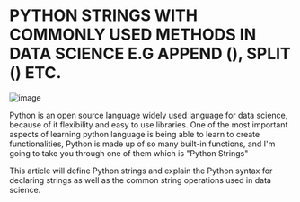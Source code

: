 # PYTHON STRINGS WITH COMMONLY USED METHODS IN DATA SCIENCE E.G APPEND (), SPLIT () ETC.
![image](https://user-images.githubusercontent.com/97627175/188681565-899b6ad9-0516-4383-ae9e-45f52da205a6.png)

Python is an open source language widely used language for data science, because of it flexibility and easy to use libraries. One of the most important aspects of learning python language is being able to learn to create functionalities, Python is made up of so many built-in functions, and I'm going to take you through one of them which is "Python Strings"


This article will define Python strings and explain the Python syntax for declaring strings as well as the common string operations used in data science.

